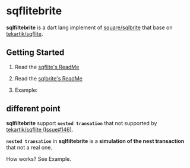 # sqflitebrite

**sqlfiltebrite** is a dart lang implement of [square/sqlbrite](https://github.com/square/sqlbrite) that base on [tekartik/sqflite](https://github.com/tekartik/sqflite).

## Getting Started

1) Read the [sqflite's ReadMe](https://github.com/tekartik/sqflite)

2) Read the [sqlbrite's ReadMe](https://github.com/square/sqlbrite)

3) Example:



   
## different point

**sqlfiltebrite**  support **`nested transation`** that not supported by [tekartik/sqflite (Issue#146)](https://github.com/tekartik/sqflite/issues/146#issuecomment-454585698).

**`nested transation`** in **sqlfiltebrite** is a **simulation of the nest transaction** that not a real one.

How works? See Example.
